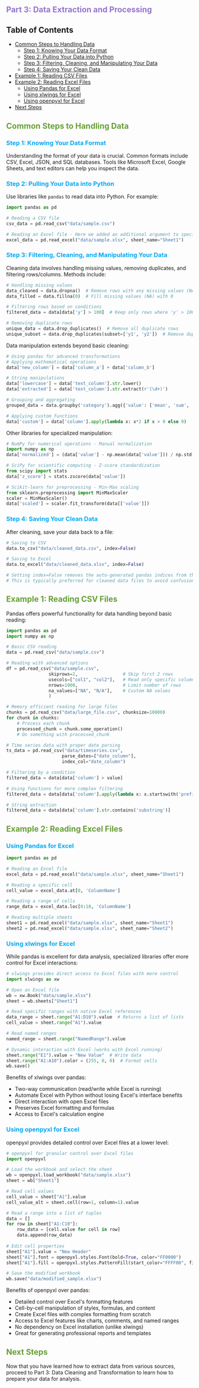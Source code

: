 ## <span style="color:#9575CD">Part 3: Data Extraction and Processing</span>

## Table of Contents
- [Common Steps to Handling Data](#common-steps-to-handling-data)
    - [Step 1: Knowing Your Data Format](#step-1-knowing-your-data-format)
    - [Step 2: Pulling Your Data into Python](#step-2-pulling-your-data-into-python)
    - [Step 3: Filtering, Cleaning, and Manipulating Your Data](#step-3-filtering-cleaning-and-manipulating-your-data)
    - [Step 4: Saving Your Clean Data](#step-4-saving-your-clean-data)
- [Example 1: Reading CSV Files](#example-1-reading-csv-files)
- [Example 2: Reading Excel Files](#example-2-reading-excel-files)
    - [Using Pandas for Excel](#using-pandas-for-excel)
    - [Using xlwings for Excel](#using-xlwings-for-excel)
    - [Using openpyxl for Excel](#using-openpyxl-for-excel)
- [Next Steps](#next-steps)

## <span style="color:#689F38">Common Steps to Handling Data</span>

### <span style="color:#03A9F4">Step 1: Knowing Your Data Format</span>

Understanding the format of your data is crucial. Common formats include CSV, Excel, JSON, and SQL databases. Tools like Microsoft Excel, Google Sheets, and text editors can help you inspect the data.

### <span style="color:#03A9F4">Step 2: Pulling Your Data into Python</span>

Use libraries like `pandas` to read data into Python. For example:
```python
import pandas as pd

# Reading a CSV file
csv_data = pd.read_csv("data/sample.csv")

# Reading an Excel file - Here we added an additional argument to specify 'which' excel sheet to read from
excel_data = pd.read_excel("data/sample.xlsx", sheet_name="Sheet1")
```
### <span style="color:#03A9F4">Step 3: Filtering, Cleaning, and Manipulating Your Data</span>

Cleaning data involves handling missing values, removing duplicates, and filtering rows/columns. Methods include:
```python
# Handling missing values
data_cleaned = data.dropna()  # Remove rows with any missing values (NA)
data_filled = data.fillna(0)  # Fill missing values (NA) with 0

# Filtering rows based on conditions
filtered_data = data[data['y'] > 100]  # Keep only rows where 'y' > 100

# Removing duplicate rows
unique_data = data.drop_duplicates()  # Remove all duplicate rows
unique_subset = data.drop_duplicates(subset=['y1', 'y2'])  # Remove duplicates based on specific columns
```

Data manipulation extends beyond basic cleaning:

```python
# Using pandas for advanced transformations
# Applying mathematical operations
data['new_column'] = data['column_a'] + data['column_b']

# String manipulations
data['lowercase'] = data['text_column'].str.lower()
data['extracted'] = data['text_column'].str.extract(r'(\d+)')

# Grouping and aggregating
grouped_data = data.groupby('category').agg({'value': ['mean', 'sum', 'count']})

# Applying custom functions
data['custom'] = data['column'].apply(lambda x: x*2 if x > 0 else 0)
```

Other libraries for specialized manipulation:

```python
# NumPy for numerical operations - Manual normalization
import numpy as np
data['normalized'] = (data['value'] - np.mean(data['value'])) / np.std(data['value'])

# SciPy for scientific computing - Z-score standardization
from scipy import stats
data['z_score'] = stats.zscore(data['value'])

# Scikit-learn for preprocessing - Min-Max scaling
from sklearn.preprocessing import MinMaxScaler
scaler = MinMaxScaler()
data['scaled'] = scaler.fit_transform(data[['value']])
```

### <span style="color:#03A9F4">Step 4: Saving Your Clean Data</span>

After cleaning, save your data back to a file:
```python
# Saving to CSV
data.to_csv("data/cleaned_data.csv", index=False)

# Saving to Excel
data.to_excel("data/cleaned_data.xlsx", index=False)

# Setting index=False removes the auto-generated pandas indices from the output.
# This is typically preferred for cleaned data files to avoid confusion.

```

## <span style="color:#689F38">Example 1: Reading CSV Files</span>

Pandas offers powerful functionality for data handling beyond basic reading:

```python
import pandas as pd
import numpy as np

# Basic CSV reading
data = pd.read_csv("data/sample.csv")

# Reading with advanced options
df = pd.read_csv("data/sample.csv", 
                skiprows=2,                 # Skip first 2 rows
                usecols=["col1", "col2"],   # Read only specific columns
                nrows=1000,                 # Limit number of rows
                na_values=["NA", "N/A"],    # Custom NA values
                )                 

# Memory efficient reading for large files
chunks = pd.read_csv("data/large_file.csv", chunksize=10000)
for chunk in chunks:
    # Process each chunk
    processed_chunk = chunk.some_operation()
    # Do something with processed_chunk

# Time series data with proper date parsing
ts_data = pd.read_csv("data/timeseries.csv",
                     parse_dates=["date_column"],
                     index_col="date_column")

# Filtering by a condition
filtered_data = data[data['column'] > value]

# Using functions for more complex filtering
filtered_data = data[data['column'].apply(lambda x: x.startswith('prefix'))]

# String extraction
filtered_data = data[data['column'].str.contains('substring')]
```

## <span style="color:#689F38">Example 2: Reading Excel Files</span>

### <span style="color:#03A9F4">Using Pandas for Excel</span>

```python
import pandas as pd

# Reading an Excel file
excel_data = pd.read_excel("data/sample.xlsx", sheet_name="Sheet1")

# Reading a specific cell
cell_value = excel_data.at[0, 'ColumnName']

# Reading a range of cells
range_data = excel_data.loc[0:10, 'ColumnName']

# Reading multiple sheets
sheet1 = pd.read_excel("data/sample.xlsx", sheet_name="Sheet1")
sheet2 = pd.read_excel("data/sample.xlsx", sheet_name="Sheet2")
```

### <span style="color:#03A9F4">Using xlwings for Excel</span>

While pandas is excellent for data analysis, specialized libraries offer more control for Excel interactions:

```python
# xlwings provides direct access to Excel files with more control
import xlwings as xw

# Open an Excel file
wb = xw.Book("data/sample.xlsx")  
sheet = wb.sheets["Sheet1"]

# Read specific ranges with native Excel references
data_range = sheet.range("A1:D10").value  # Returns a list of lists
cell_value = sheet.range("A1").value

# Read named ranges
named_range = sheet.range("NamedRange").value

# Dynamic interaction with Excel (works with Excel running)
sheet.range("E1").value = "New Value"  # Write data
sheet.range("A1:A10").color = (255, 0, 0)  # Format cells
wb.save()
```

Benefits of xlwings over pandas:
- Two-way communication (read/write while Excel is running)
- Automate Excel with Python without losing Excel's interface benefits
- Direct interaction with open Excel files
- Preserves Excel formatting and formulas
- Access to Excel's calculation engine

### <span style="color:#03A9F4">Using openpyxl for Excel</span>

openpyxl provides detailed control over Excel files at a lower level:

```python
# openpyxl for granular control over Excel files
import openpyxl

# Load the workbook and select the sheet
wb = openpyxl.load_workbook("data/sample.xlsx")
sheet = wb["Sheet1"]

# Read cell values
cell_value = sheet["A1"].value
cell_value_alt = sheet.cell(row=1, column=1).value

# Read a range into a list of tuples
data = []
for row in sheet["A1:C10"]:
    row_data = [cell.value for cell in row]
    data.append(row_data)
    
# Edit cell properties
sheet["A1"].value = "New Header"
sheet["A1"].font = openpyxl.styles.Font(bold=True, color="FF0000")
sheet["A1"].fill = openpyxl.styles.PatternFill(start_color="FFFF00", fill_type="solid")

# Save the modified workbook
wb.save("data/modified_sample.xlsx")
```

Benefits of openpyxl over pandas:
- Detailed control over Excel's formatting features
- Cell-by-cell manipulation of styles, formulas, and content
- Create Excel files with complex formatting from scratch
- Access to Excel features like charts, comments, and named ranges
- No dependency on Excel installation (unlike xlwings)
- Great for generating professional reports and templates

## <span style="color:#689F38">Next Steps</span>

Now that you have learned how to extract data from various sources, proceed to Part 3: Data Cleaning and Transformation to learn how to prepare your data for analysis.
